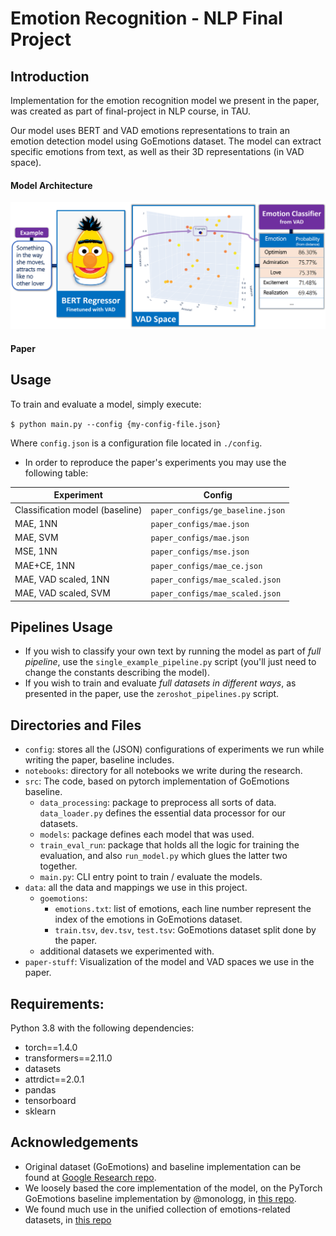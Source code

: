 # Emotion Recognition - NLP Final Project

## Introduction
Implementation for the emotion recognition model we present in the paper, was created as part of final-project in NLP course, in TAU.

Our model uses BERT and VAD emotions representations to train an emotion detection model using GoEmotions dataset. 
The model can extract specific emotions from text, as well as their 3D representations (in VAD space). 


#### Model Architecture
<img src="./paper-stuff/model_pipeline.png" width="600"/>

#### Paper 

## Usage

To train and evaluate a model, simply execute:

 `$ python main.py --config {my-config-file.json}`

Where `config.json` is a configuration file located in `./config`.

- In order to reproduce the paper's experiments you may use the following table:

| Experiment      | Config                   |
| -----------     | -----------              |
| Classification model (baseline)             | `paper_configs/ge_baseline.json`   |
| MAE, 1NN             | `paper_configs/mae.json`   |
| MAE, SVM        | `paper_configs/mae.json`  |
| MSE, 1NN             | `paper_configs/mse.json`        |
| MAE+CE, 1NN           | `paper_configs/mae_ce.json`     
| MAE, VAD scaled, 1NN       | `paper_configs/mae_scaled.json` 
| MAE, VAD scaled, SVM           | `paper_configs/mae_scaled.json`    

## Pipelines Usage

- If you wish to classify your own text by running the model as part of *full pipeline*, use the `single_example_pipeline.py` script 
  (you'll just need to change the constants describing the model).
- If you wish to train and evaluate *full datasets in different ways*, as presented in the paper, use the `zeroshot_pipelines.py` script.

## Directories and Files
- `config`: stores all the (JSON) configurations of experiments we run while writing the paper, baseline includes.
- `notebooks`: directory for all notebooks we write during the research.
- `src`: The code, based on pytorch implementation of GoEmotions baseline.
  - `data_processing`: package to preprocess all sorts of data. `data_loader.py` defines the essential data processor for our datasets.
  - `models`: package defines each model that was used.
  - `train_eval_run`: package that holds all the logic for training the evaluation, and also `run_model.py` which glues the latter two together.
  - `main.py`: CLI entry point to train / evaluate the models. 
- `data`: all the data and mappings we use in this project.
  - `goemotions`: 
    - `emotions.txt`: list of emotions, each line number represent the index of the emotions in GoEmotions dataset.
    - `train.tsv`, `dev.tsv`, `test.tsv`: GoEmotions dataset split done by the paper. 
  - additional datasets we experimented with.
- `paper-stuff`: Visualization of the model and VAD spaces we use in the paper.

## Requirements:

Python 3.8 with the following dependencies:
- torch==1.4.0
- transformers==2.11.0
- datasets
- attrdict==2.0.1
- pandas
- tensorboard
- sklearn

## Acknowledgements
- Original dataset (GoEmotions) and baseline implementation can be found at [Google Research repo](https://github.com/google-research/google-research/tree/master/goemotions).
- We loosely based the core implementation of the model, on the PyTorch GoEmotions baseline implementation by @monologg, in [this repo](https://github.com/monologg/GoEmotions-pytorch).
- We found much use in the unified collection of emotions-related datasets, in [this repo](https://github.com/sarnthil/unify-emotion-datasets)
